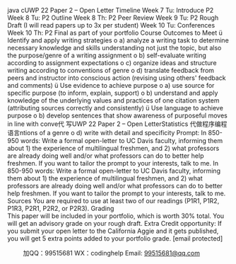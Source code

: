 java cUWP 22 Paper 2 – Open Letter 
Timeline 
Week 7 Tu: Introduce P2
Week 8 Tu: P2 Outline
Week 8 Th: P2 Peer Review 
Week 9 Tu: P2 Rough Draft (I will read papers up to 3x per student)
Week 10 Tu: Conferences
Week 10 Th: P2 Final as part of your portfolio
Course Outcomes to Meet 
ü   Identify and apply writing strategies
o   a) analyze a writing task to determine necessary knowledge and skills understanding not just the topic, but also the purpose/genre of a writing assignment
o   b) self-evaluate writing according to assignment expectations
o   c) organize ideas and structure writing according to conventions of genre
o   d) translate feedback from peers and instructor into conscious action (revising using others' feedback and comments)
ü   Use evidence to achieve purpose
o   a) use source for specific purpose (to inform, explain, support)
o   b) understand and apply knowledge of the underlying values and practices of one citation system (attributing sources correctly and consistently)
ü   Use language to achieve purpose
o   b) develop sentences that show awareness of purposeful moves in line with conve代 写UWP 22 Paper 2 – Open LetterStatistics
代做程序编程语言ntions of a genre
o   d) write with detail and specificity
Prompt:
In 850-950 words:
Write a formal open-letter to UC Davis faculty, informing them about 1) the experience of multilingual freshmen, and 2) what professors are already doing well and/or what professors can do to better help freshmen. If you want to tailor the prompt to your interests, talk to me.
In 850-950 words:
Write a formal open-letter to UC Davis faculty, informing them about 1) the experience of multilingual freshmen, and 2) what professors are already doing well and/or what professors can do to better help freshmen.    If you want to tailor the prompt to your interests, talk to me.
Sources 
You are required to use at least two of our readings (P1R1, P1R2, P1R3, P2R1, P2R2, or P2R3).
Grading  
This paper will be included in your portfolio, which is worth 30% total. You will get an advisory grade on your rough draft.
Extra Credit opportunity: If you submit your open letter to the California Aggie and it gets published, you will get 5 extra points added to your portfolio grade. [email   protected] 



         
加QQ：99515681  WX：codinghelp  Email: 99515681@qq.com
